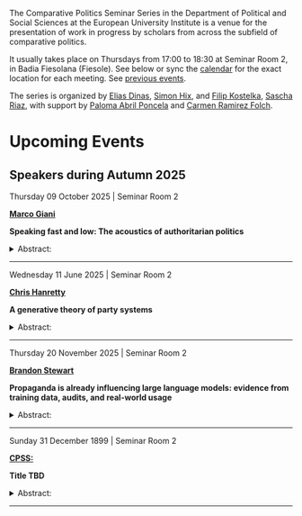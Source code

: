 The Comparative Politics Seminar Series in the Department of Political
and Social Sciences at the European University Institute is a venue for
the presentation of work in progress by scholars from across the
subfield of comparative politics.

It usually takes place on Thursdays from 17:00 to 18:30 at Seminar Room
2, in Badia Fiesolana (Fiesole). See below or sync the
[calendar](webcal://raw.githubusercontent.com/cpss-eui/cpss-eui.github.io/main/events.ics)
for the exact location for each meeting. See [previous
events](https://cpss-eui.github.io/old_events.html).

The series is organized by [Elias
Dinas](https://www.eui.eu/people?id=elias-dinas), [Simon
Hix](https://simonhix.com//), and [Filip
Kostelka](https://filipkostelka.com/), [Sascha
Riaz](https://saschariaz.com/), with support by [Paloma Abril
Poncela](https://palomaabril.github.io/) and [Carmen Ramirez
Folch](https://www.eui.eu/people?id=carmen-ramirez-folch).

# Upcoming Events

## Speakers during Autumn 2025

Thursday 09 October 2025 | Seminar Room 2
<p>
<strong><a href='https://www.marcogiani.com/'>Marco Giani</a></strong>
</p>

**Speaking fast and low: The acoustics of authoritarian politics**

<details>
<summary>
Abstract:
</summary>
<p>
Do citizens embody their political institutions? We test this by
examining whether speech reflects freedom of speech with a comparative
political behavior approach. Using speech corpora intended for AI
speech-to-text recognition, we show that when exogenously assigned
sentences with political content in a discrete online environment,
Mandarin speakers from China—an authoritarian regime with low freedom of
speech—change the acoustics of their speech relative to Mandarin
speakers from Taiwan—a democracy with high freedom of speech—
controlling for both sentence and individual fixed effects. DiD
estimates suggest that Mainland Chinese speak ‘fast and low’, increase
their tempo and decrease their volume by and standard deviations (2
decibels/2 seconds) relative to Taiwanese speakers, robust to using
alternative variable or treatment definitions as well as alternative
sampling and modelling strategies. Neither Mandarin Bots nor English
speakers display a similar pattern. ‘Speaking fast and low’ about
politics is a prerogative of men. Further analysis suggests that the
gendered acoustics of authoritarian politics—which do not come up with
traditional survey analysis—are channeled by a ‘historical legacy’
mechanism more than by a ‘statistical discrimination’ one. Speakers with
accents from provinces that experienced stronger repression during the
1964 Cultural Revolution display significantly stronger stress, whereas
speakers from coastal provinces and special economic zones speak about
politics in a more normal manner. Authoritarianism is not only written
in laws, memories, and institutions—it is also spoken, in hurried and
hushed tones, every time politics comes up.
</p>
</details>
<hr>
Wednesday 11 June 2025 | Seminar Room 2
<p>
<strong><a href='https://www.chrishanretty.co.uk/about.html'>Chris
Hanretty</a></strong>
</p>

**A generative theory of party systems**

<details>
<summary>
Abstract:
</summary>
<p>
I present a generative model of party systems. For a given system size
N, the model generates shares and positions of parties on an economic
left-right dimension. The model first generates shares with a mean
vector as described in Taagepera and Allik (2003) drawn from a Dirichlet
distribution as described in Cohen and Hanretty (2024). Positions are
then drawn according to four mechanisms: (1) positions weakly centred on
the position of the mean voter; (2) initial bimodality of the positions
of the largest party, (3) system autoregressive positions for the
second-largest to the last party, whereby positions of the nth party are
repelled by the share-weighted positions of all larger parties, and (4)
increasing dispersion with decreasing vote share. The model is trained
on data from over 300 elections. I discuss the implications of this
generative model for party system congruence and for polarization.
</p>
</details>
<hr>
Thursday 20 November 2025 | Seminar Room 2
<p>
<strong><a href='http://brandonstewart.org'>Brandon Stewart</a></strong>
</p>

**Propaganda is already influencing large language models: evidence from
training data, audits, and real-world usage**

<details>
<summary>
Abstract:
</summary>
<p>
Abstract TBD
</p>
</details>
<hr>
Sunday 31 December 1899 | Seminar Room 2
<p>
<strong><a href='NA'>CPSS:</a></strong>
</p>

**Title TBD**

<details>
<summary>
Abstract:
</summary>
<p>
Abstract TBD
</p>
</details>
<hr>
